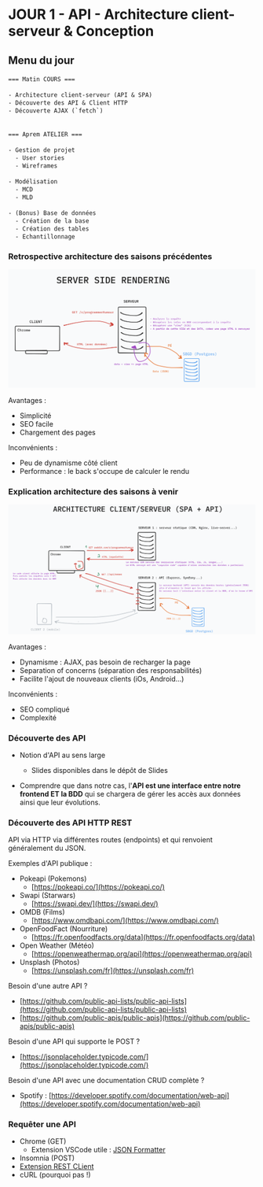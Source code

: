 # JOUR 1 - API - Architecture client-serveur & Conception

## Menu du jour

```text
=== Matin COURS ===

- Architecture client-serveur (API & SPA)
- Découverte des API & Client HTTP
- Découverte AJAX (`fetch`)


=== Aprem ATELIER ===

- Gestion de projet
  - User stories
  - Wireframes

- Modélisation
  - MCD
  - MLD

- (Bonus) Base de données
  - Création de la base
  - Création des tables
  - Echantillonnage
```

### Retrospective architecture des saisons précédentes

![Server-side rendering](../images/ssr.png)

Avantages :

- Simplicité
- SEO facile
- Chargement des pages

Inconvénients :

- Peu de dynamisme côté client
- Performance : le back s'occupe de calculer le rendu

### Explication architecture des saisons à venir

![SPA/API](../images/api-spa.png)

Avantages :

- Dynamisme : AJAX, pas besoin de recharger la page
- Separation of concerns (séparation des responsabilités)
- Facilite l'ajout de nouveaux clients (iOs, Android...)

Inconvénients :

- SEO compliqué
- Complexité

### Découverte des API

- Notion d'API au sens large
  - Slides disponibles dans le dépôt de Slides

- Comprendre que dans notre cas, l'**API est une interface entre notre frontend ET la BDD** qui se chargera de gérer les accès aux données ainsi que leur évolutions.

### Découverte des API HTTP REST

API via HTTP via différentes routes (endpoints) et qui renvoient généralement du JSON.

Exemples d'API publique :

- Pokeapi (Pokemons)
  - [https://pokeapi.co/](https://pokeapi.co/)
- Swapi (Starwars)
  - [https://swapi.dev/](https://swapi.dev/)
- OMDB (Films)
  - [https://www.omdbapi.com/](https://www.omdbapi.com/)
- OpenFoodFact (Nourriture)
  - [https://fr.openfoodfacts.org/data](https://fr.openfoodfacts.org/data)
- Open Weather (Météo)
  - [https://openweathermap.org/api](https://openweathermap.org/api)
- Unsplash (Photos)
  - [https://unsplash.com/fr](https://unsplash.com/fr)

Besoin d'une autre API ?

- [https://github.com/public-api-lists/public-api-lists](https://github.com/public-api-lists/public-api-lists)
- [https://github.com/public-apis/public-apis](https://github.com/public-apis/public-apis)

Besoin d'une API qui supporte le POST ?

- [https://jsonplaceholder.typicode.com/](https://jsonplaceholder.typicode.com/)

Besoin d'une API avec une documentation CRUD complète ?

- Spotify : [https://developer.spotify.com/documentation/web-api](https://developer.spotify.com/documentation/web-api)

### Requêter une API

- Chrome (GET)
  - Extension VSCode utile : [JSON Formatter](https://chrome.google.com/webstore/search/JSON)
- Insomnia (POST)
- [Extension REST CLient](https://marketplace.visualstudio.com/items?itemName=humao.rest-client)
- cURL (pourquoi pas !)
